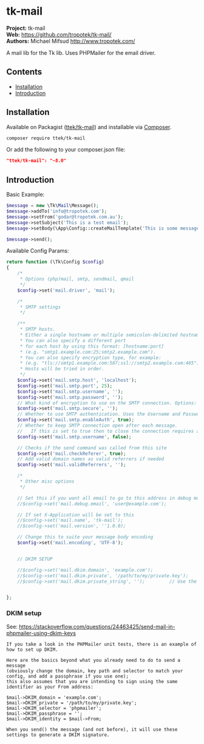 # tk-mail

__Project:__ tk-mail  
__Web:__ <https://github.com/tropotek/tk-mail/>  
__Authors:__ Michael Mifsud <http://www.tropotek.com/>  
  
A mail lib for the Tk lib. Uses PHPMailer for the email driver.

## Contents

- [Installation](#installation)
- [Introduction](#introduction)


## Installation

Available on Packagist ([ttek/tk-mail](http://packagist.org/packages/ttek/tk-mail))
and installable via [Composer](http://getcomposer.org/).

```bash
composer require ttek/tk-mail
```

Or add the following to your composer.json file:

```json
"ttek/tk-mail": "~8.0"
```


## Introduction

Basic Example:
```php
$message = new \Tk\Mail\Message();
$message->addTo('info@tropotek.com');
$message->setFrom('godar@tropotek.com.au');
$message->setSubject('This is a test email');
$message->setBody(\App\Config::createMailTemplate('This is some message text'));

$message->send();
```

Available Config Params:

```php
return function (\Tk\Config $config)
{
    /*
     * Options (php)mail, smtp, sendmail, qmail
     */
    $config->set('mail.driver', 'mail');

    /*
     * SMTP settings
     */

    /**
     * SMTP hosts.
     * Either a single hostname or multiple semicolon-delimited hostnames.
     * You can also specify a different port
     * for each host by using this format: [hostname:port]
     * (e.g. "smtp1.example.com:25;smtp2.example.com").
     * You can also specify encryption type, for example:
     * (e.g. "tls://smtp1.example.com:587;ssl://smtp2.example.com:465").
     * Hosts will be tried in order.
     */
    $config->set('mail.smtp.host', 'localhost');
    $config->set('mail.smtp.port', 25);
    $config->set('mail.smtp.username', '');
    $config->set('mail.smtp.password', '');
    // What kind of encryption to use on the SMTP connection. Options: '', 'ssl' or 'tls'
    $config->set('mail.smtp.secure', '');
    // Whether to use SMTP authentication. Uses the Username and Password properties.
    $config->set('mail.smtp.enableAuth', true);
    // Whether to keep SMTP connection open after each message.
    //   If this is set to true then to close the connection requires an explicit call to smtpClose().
    $config->set('mail.smtp.username', false);

    // Checks if the send command was called from this site
    $config->set('mail.checkReferer', true);
    // Add valid domain names as valid referrers if needed
    $config->set('mail.validReferrers', '');

    /*
     * Other misc options
     */

    // Set this if you want all email to go to this address in debug mode
    //$config->set('mail.debug.email', 'user@example.com');

    // If set X-Application will be set to this
    //$config->set('mail.name', 'tk-mail');
    //$config->set('mail.version', ''1.0.0);

    // Change this to suite your message body encoding
    $config->set('mail.encoding', 'UTF-8');


    // DKIM SETUP

    //$config->set('mail.dkim.domain', 'example.com');
    //$config->set('mail.dkim.private', '/path/to/my/private.key');
    //$config->set('mail.dkim.private_string', '');         // Use the private key string instead of a file


};
```

### DKIM setup

See: https://stackoverflow.com/questions/24463425/send-mail-in-phpmailer-using-dkim-keys
```
If you take a look in the PHPMailer unit tests, there is an example of how to set up DKIM.

Here are the basics beyond what you already need to do to send a message 
(obviously change the domain, key path and selector to match your config, and add a passphrase if you use one); 
this also assumes that you are intending to sign using the same identifier as your From address:

$mail->DKIM_domain = 'example.com';
$mail->DKIM_private = '/path/to/my/private.key';
$mail->DKIM_selector = 'phpmailer';
$mail->DKIM_passphrase = '';
$mail->DKIM_identity = $mail->From;

When you send() the message (and not before), it will use these settings to generate a DKIM signature.
```



